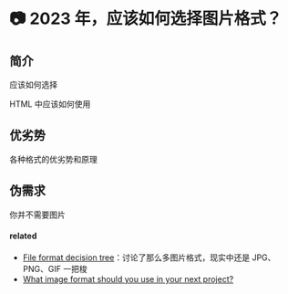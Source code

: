 # 📷 2023 年，应该如何选择图片格式？



## 简介

应该如何选择

HTML 中应该如何使用

## 优劣势

各种格式的优劣势和原理

## 伪需求

你并不需要图片

#### related

* [File format decision tree](https://alvaromontoro.com/blog/67956/file-format-decision-tree)：讨论了那么多图片格式，现实中还是 JPG、PNG、GIF 一把梭
* [What image format should you use in your next project?](https://dev.to/alvaromontoro/what-image-format-should-you-use-in-your-next-project-1fd3)